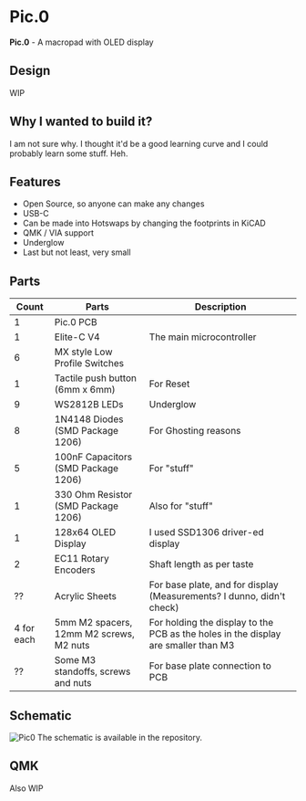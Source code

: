 # **Pic.0**
**Pic.0** - A macropad with OLED display

## Design
WIP

## Why I wanted to build it?
I am not sure why. I thought it'd be a good learning curve and I could probably learn some stuff. Heh.

## Features
+ Open Source, so anyone can make any changes
+ USB-C
+ Can be made into Hotswaps by changing the footprints in KiCAD
+ QMK / VIA support
+ Underglow
+ Last but not least, very small

## Parts
| Count        | Parts                                    | Description                                                                        |
| ------------ | ---------------------------------------- | ---------------------------------------------------------------------------------- |
| 1            | Pic.0 PCB                                |                                                                                    |
| 1            | Elite-C V4                               | The main microcontroller                                                           |
| 6            | MX style Low Profile Switches            |                                                                                    |
| 1            | Tactile push button (6mm x 6mm)          | For Reset                                                                          |
| 9            | WS2812B LEDs                             | Underglow                                                                          |
| 8            | 1N4148 Diodes (SMD Package 1206)         | For Ghosting reasons                                                               |
| 5            | 100nF Capacitors (SMD Package 1206)      | For "stuff"                                                                        |
| 1            | 330 Ohm Resistor (SMD Package 1206)      | Also for "stuff"                                                                   |
| 1            | 128x64 OLED Display                      | I used SSD1306 driver-ed display                                                   |
| 2            | EC11 Rotary Encoders                     | Shaft length as per taste                                                          |
| ??           | Acrylic Sheets                           | For base plate, and for display (Measurements? I dunno, didn't check)              |
| 4 for each   | 5mm M2 spacers, 12mm M2 screws, M2 nuts  | For holding the display to the PCB as the holes in the display are smaller than M3 |
| ??           | Some M3 standoffs, screws and nuts       | For base plate connection to PCB                                                   |

## Schematic
![Pic0](https://user-images.githubusercontent.com/22396923/230657075-0efdc150-4766-44db-8dbe-2f8cbfaad3df.png)
The schematic is available in the repository.

## QMK
Also WIP


